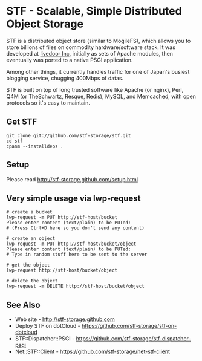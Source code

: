 # STF - Scalable, Simple Distributed Object Storage

STF is a distributed object store (similar to MogileFS), which allows you to store billions of files on commodity hardware/software stack. It was developed at <a href="http://www.livedoor.com">livedoor Inc</a>, initially as sets of Apache modules, then eventually was ported to a native PSGI application.

Among other things, it currently handles traffic for one of Japan's busiest blogging service, chugging 400Mbps of datas.

STF is built on top of long trusted software like Apache (or nginx), Perl, Q4M (or TheSchwartz, Resque, Redis), MySQL, and Memcached, with open protocols so it's easy to maintain.

## Get STF

    git clone git://github.com/stf-storage/stf.git
    cd stf
    cpanm --installdeps .

## Setup

Please read http://stf-storage.github.com/setup.html

## Very simple usage via lwp-request

    # create a bucket
    lwp-request -m PUT http://stf-host/bucket
    Please enter content (text/plain) to be PUTed:
    # (Press Ctrl+D here so you don't send any content)

    # create an object
    lwp-request -m PUT http://stf-host/bucket/object
    Please enter content (text/plain) to be PUTed:
    # Type in random stuff here to be sent to the server

    # get the object
    lwp-request http://stf-host/bucket/object

    # delete the object
    lwp-request -m DELETE http://stf-host/bucket/object

## See Also

* Web site - http://stf-storage.github.com
* Deploy STF on dotCloud - https://github.com/stf-storage/stf-on-dotcloud
* STF::Dispatcher::PSGI - https://github.com/stf-storage/stf-dispatcher-psgi
* Net::STF::Client - https://github.com/stf-storage/net-stf-client
